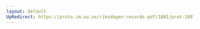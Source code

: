 ```yaml
---
layout: default
UpRedirect: https://pruto.im.uu.se/riksdagen-records-pdf/1881/prot-1881--ak--011/prot-1881--ak--011_034.pdf
---
```

